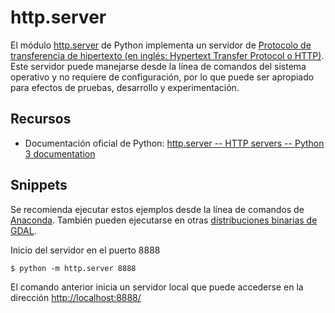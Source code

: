 # http.server

El módulo [http.server](https://docs.python.org/3/library/http.server.html) de Python implementa un servidor de [Protocolo de transferencia de hipertexto (en inglés: Hypertext Transfer Protocol o HTTP)](https://en.wikipedia.org/wiki/Hypertext_Transfer_Protocol). Este servidor puede manejarse desde la línea de comandos del sistema operativo y no requiere de configuración, por lo que puede ser apropiado para efectos de pruebas, desarrollo y experimentación.

## Recursos
* Documentación oficial de Python: [http.server -- HTTP servers -- Python 3 documentation](https://docs.python.org/3/library/http.server.html)

## Snippets
Se recomienda ejecutar estos ejemplos desde la línea de comandos de [Anaconda](https://www.anaconda.com/). También pueden ejecutarse en otras [distribuciones binarias de GDAL](https://gdal.org/download.html#binaries).

Inicio del servidor en el puerto 8888
```terminal
$ python -m http.server 8888
```

El comando anterior inicia un servidor local que puede accederse en la dirección [http://localhost:8888/](http://localhost:8888/)
